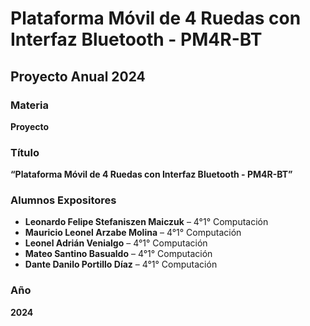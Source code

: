 # Plataforma Móvil de 4 Ruedas con Interfaz Bluetooth - PM4R-BT

## Proyecto Anual 2024

### Materia
**Proyecto**

### Título
**“Plataforma Móvil de 4 Ruedas con Interfaz Bluetooth - PM4R-BT”**

### Alumnos Expositores
- **Leonardo Felipe Stefaniszen Maiczuk** – 4°1° Computación  
- **Mauricio Leonel Arzabe Molina** – 4°1° Computación  
- **Leonel Adrián Venialgo** – 4°1° Computación  
- **Mateo Santino Basualdo** – 4°1° Computación  
- **Dante Danilo Portillo Díaz** – 4°1° Computación  

### Año
**2024**
